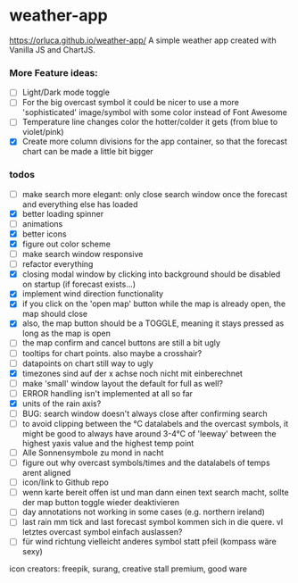 # weather-app

https://orluca.github.io/weather-app/
A simple weather app created with Vanilla JS and ChartJS.

### More Feature ideas:

- [ ] Light/Dark mode toggle
- [ ] For the big overcast symbol it could be nicer to use a more 'sophisticated' image/symbol with some color instead of Font Awesome
- [ ] Temperature line changes color the hotter/colder it gets (from blue to violet/pink)
- [x] Create more column divisions for the app container, so that the forecast chart can be made a little bit bigger

### todos

- [ ] make search more elegant: only close search window once the forecast and everything else has loaded
- [x] better loading spinner
- [ ] animations
- [x] better icons
- [x] figure out color scheme
- [ ] make search window responsive
- [ ] refactor everything
- [x] closing modal window by clicking into background should be disabled on startup (if forecast exists...)
- [x] implement wind direction functionality
- [x] if you click on the 'open map' button while the map is already open, the map should close
- [x] also, the map button should be a TOGGLE, meaning it stays pressed as long as the map is open
- [ ] the map confirm and cancel buttons are still a bit ugly
- [ ] tooltips for chart points. also maybe a crosshair?
- [ ] datapoints on chart still way to ugly
- [x] timezones sind auf der x achse noch nicht mit einberechnet
- [ ] make 'small' window layout the default for full as well?
- [ ] ERROR handling isn't implemented at all so far
- [x] units of the rain axis?
- [ ] BUG: search window doesn't always close after confirming search
- [ ] to avoid clipping between the °C datalabels and the overcast symbols, it might be good to always have around 3-4°C of 'leeway' between the highest yaxis value and the highest temp point
- [ ] Alle Sonnensymbole zu mond in nacht
- [ ] figure out why overcast symbols/times and the datalabels of temps arent aligned
- [ ] icon/link to Github repo
- [ ] wenn karte bereit offen ist und man dann einen text search macht, sollte der map button toggle wieder deaktivieren
- [ ] day annotations not working in some cases (e.g. northern ireland)
- [ ] last rain mm tick and last forecast symbol kommen sich in die quere. vl letztes overcast symbol einfach auslassen?
- [ ] für wind richtung vielleicht anderes symbol statt pfeil (kompass wäre sexy)

icon creators: freepik, surang, creative stall premium, good ware
